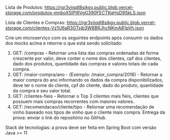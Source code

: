 Lista de Produtos: https://rgr3viiqdl8sikgv.public.blob.vercel-storage.com/produtos-mnboX5IPl6VgG390FECTKqHsD9SkLS.json

Lista de Clientes e Compras: https://rgr3viiqdl8sikgv.public.blob.vercel-storage.com/clientes-Vz1U6aR3GTsjb3W8BRJhcNKmA81pVh.json


Crie um microserviço com os seguintes endpoints após consumir os dados dos mocks acima e retorne o que está sendo solicitado:

1. GET: /compras - Retornar uma lista das compras ordenadas de forma crescente por valor, deve conter o nome dos clientes, cpf dos clientes, dado dos produtos, quantidade das compras e valores totais de cada compra.
2. GET: /maior-compra/ano - (Exemplo: /maior_compra/2016) - Retornar a maior compra do ano informando os dados da compra disponibilizados, deve ter o nome do cliente, cpf do cliente, dado do produto, quantidade da compra e seu valor total.
3. GET: /clientes-fieis - Retornar o Top 3 clientes mais fieis, clientes que possuem mais compras recorrentes com maiores valores.
4. GET: /recomendacao/cliente/tipo - Retornar uma recomendação de vinho baseado nos tipos de vinho que o cliente mais compra.
   Entrega da prova: enviar o link do repositório no GitHub. 

Stack de tecnologias: a prova deve ser feita em Spring Boot com versão Java >= 11

